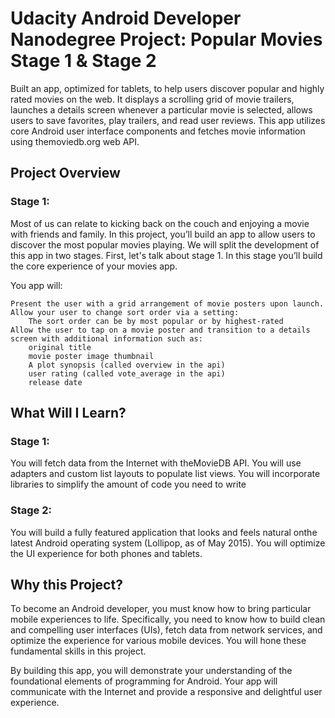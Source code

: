 # Udacity Android Developer Nanodegree Project: Popular Movies Stage 1 & Stage 2

Built an app, optimized for tablets, to help users discover popular and highly rated movies on the web.
It displays a scrolling grid of movie trailers, launches a details screen whenever a particular movie is selected,
allows users to save favorites, play trailers, and read user reviews. This app utilizes core Android user interface
components and fetches movie information using themoviedb.org web API.

## Project Overview
### Stage 1:

Most of us can relate to kicking back on the couch and enjoying a movie with friends and family. In this project, you’ll build an app to allow users to discover the most popular movies playing. We will split the development of this app in two stages. First, let's talk about stage 1. In this stage you’ll build the core experience of your movies app.

You app will:

    Present the user with a grid arrangement of movie posters upon launch.
    Allow your user to change sort order via a setting:
        The sort order can be by most popular or by highest-rated
    Allow the user to tap on a movie poster and transition to a details screen with additional information such as:
        original title
        movie poster image thumbnail
        A plot synopsis (called overview in the api)
        user rating (called vote_average in the api)
        release date

## What Will I Learn?
### Stage 1:

You will fetch data from the Internet with theMovieDB API.
You will use adapters and custom list layouts to populate list views.
You will incorporate libraries to simplify the amount of code you need to write

### Stage 2:

You will build a fully featured application that looks and feels natural onthe latest
Android operating system (Lollipop, as of May 2015).
You will optimize the UI experience for both phones and tablets.

## Why this Project?

To become an Android developer, you must know how to bring particular mobile experiences to life.
Specifically, you need to know how to build clean and compelling user interfaces (UIs),
fetch data from network services, and optimize the experience for various mobile devices.
You will hone these fundamental skills in this project.

By building this app, you will demonstrate your understanding of the foundational elements of programming for Android.
Your app will communicate with the Internet and provide a responsive and delightful user experience.
